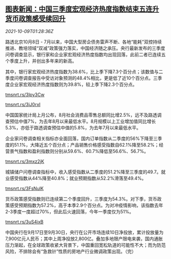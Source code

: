 <!--1633744863000-->
[图表新闻：中国三季度宏观经济热度指数结束五连升 货币政策感受续回升](https://cn.reuters.com/article/graphic-china-q3-mce-index-1009-idCNKBS2GZ01J)
------

<div><i>2021-10-09T01:28:36Z</i></div><p>路透北京10月8日 - 7月以来，中国大型房企债务雷声不断、各地“能耗”双控持续推进、教培领域“双减”政策强力落实，中国经济随之承压。央行最新发布的三季度问卷调查显示，银行家和企业家宏观经济热度指数均出现回落，此前二者已连续五个季度上升，并创出多年来的新高。</p><p>其中，银行家宏观经济热度指数为38.6%，比上季下降7.3个百分点；该数值与二季度问卷调查报告中受访对象预测的48.4%相比，更是低了近10个百分点。三季度企业家宏观经济热度指数则为39.8%，较上季下降2.3个百分点。</p><p><a href="https://tmsnrt.rs/3lpy3Cw">tmsnrt.rs/3lpy3Cw</a></p><p><a href="https://tmsnrt.rs/3iJ0rxI">tmsnrt.rs/3iJ0rxI</a></p><p>中国国家统计局上月公布，8月社会消费品零售总额同比增2.5%，远不及路透调查预估中值7%，为去年8月以来最低水平。8月规模以上工业增加值同比增长5.3%，亦低于路透调查预估中值的5.8%，为去年7月以来最低水平。</p><p>企业家问卷调查相关指标亦全面回落，国内订单指数从二季度的56%下降至三季度的51.1%，大降近五个百分点；产品销售价格感受指数自62.1%降至58.2%；经营景气指数和盈利指数则分别从59.6%、60.7%降低至56.6%、56.7%。</p><p><a href="https://tmsnrt.rs/3mxz2jK">tmsnrt.rs/3mxz2jK</a></p><p>城镇储户问卷调查指标中，收入感受指数从二季度的51.2%降至三季度的49.7。就业感受指数从44%降至40.8%；就业预期指数从52.2%滑落至49.4%。</p><p><a href="https://tmsnrt.rs/3FsNulK">tmsnrt.rs/3FsNulK</a></p><p>货币政策感受指数则已连续第二个季度回升，三季度为54.3%。对下季，货币政策感受预期指数为57.2%，高于本季2.9个百分点。为对冲疫情影响，该指数去年2-3季度一度超过70%，但此后火速回落，今年一季度仅为51%。</p><p><a href="https://tmsnrt.rs/3uS4ixB">tmsnrt.rs/3uS4ixB</a></p><p>中国央行在9月17日至9月30日，央行在公开市场连续10日净投放，累计投放量为7,900亿元人民币；其中上周净投放2,800亿。叠加多地限产限电来袭，国内通胀压力渐起，在全球政策收紧大背景下，中国重回宽松轨道的可能性不大；而为防范风险，不排除会有“急救针”性质的房地产行业微调政策出现。（完）</p>
